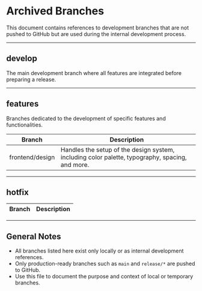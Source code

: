# Archived Branches

This document contains references to development branches that are not pushed to GitHub but are used during the internal development process.

---

## develop
The main development branch where all features are integrated before preparing a release.

---

## features
Branches dedicated to the development of specific features and functionalities.

| Branch             | Description                                                                                      |
|--------------------|--------------------------------------------------------------------------------------------------|
| frontend/design    |  Handles the setup of the design system, including color palette, typography, spacing, and more. |

---

## hotfix
| Branch              | Description                                |
|---------------------|--------------------------------------------|

---

## General Notes
- All branches listed here exist only locally or as internal development references.
- Only production-ready branches such as `main` and `release/*` are pushed to GitHub.
- Use this file to document the purpose and context of local or temporary branches.